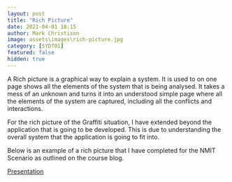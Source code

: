 ```yaml
---
layout: post
title: "Rich Picture"
date: 2021-04-01 18:15
author: Mark Christison
image: assets\images\rich-picture.jpg
category: [SYD701]
featured: false
hidden: true
---
```


A Rich picture is a graphical way to explain a system. It is used to on one page shows all the elements of the system that is being analysed. It takes a mess of an unknown and turns it into an understood simple page where all the elements of the system are captured, including all the conflicts and interactions.

For the rich picture of the Graffiti situation, I have extended beyond the application that is going to be developed. This is due to understanding the overall system that the application is going to fit into.

Below is an example of a rich picture that I have completed for the NMIT Scenario as outlined on the course blog.

<object data="/assets/docs/rich-picture-NMIT.pdf" type="application/pdf" width="100%" height="800px" />
<p> <a href="/assets/docs/rich-picture-NMIT.pdf">Presentation</a> </p>
